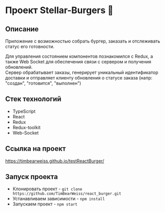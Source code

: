 # Проект Stellar-Burgers :hamburger:

## Описание
Приложение с возможностью собрать бургер, заказать и отслеживать статус его готовности.

 Для управления состоянием компонентов познакомился с Redux, а также Web Socket для обеспечения связи с сервером и получения обновлений.
 <br>Сервер обрабатывает заказы, генерирует уникальный идентификатор доставки и отправляет клиенту обновления о статусе заказа (напр: "создан", "готовится", "выполнен")

## Стек технологий
* TypeScript
* React
* Redux
* Redux-toolkit
* Web-Socket

## Ссылка на проект  
https://timbearweiss.github.io/testReactBurger/

## Запуск проекта
* Клонировать проект - `git clone https://github.com/TimBearWeiss/react_burger.git`
* Устанавливаем зависимости - `npm install`
* Запускаем проект - `npm start`
